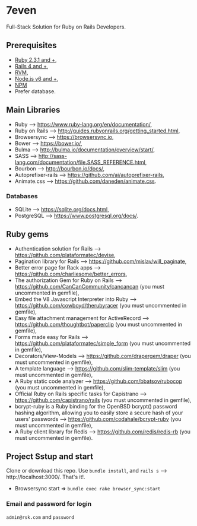 # 7even
Full-Stack Solution for Ruby on Rails Developers. 

## Prerequisites

* [Ruby 2.3.1 and +](https://www.ruby-lang.org/en/downloads/),
* [Rails 4 and +](http://guides.rubyonrails.org/getting_started.html),
* [RVM](https://rvm.io/),
* [Node.js v6 and +](https://nodejs.org/en/download/),
* [NPM](https://docs.npmjs.com/getting-started/what-is-npm)
* Prefer database.

## Main Libraries

* Ruby --> https://www.ruby-lang.org/en/documentation/,
* Ruby on Rails --> http://guides.rubyonrails.org/getting_started.html,
* Browsersync --> https://browsersync.io,
* Bower --> https://bower.io/,
* Bulma --> http://bulma.io/documentation/overview/start/,
* SASS --> http://sass-lang.com/documentation/file.SASS_REFERENCE.html, 
* Bourbon --> http://bourbon.io/docs/,
* Autoprefixer-rails --> https://github.com/ai/autoprefixer-rails,
* Animate.css --> https://github.com/daneden/animate.css.

### Databases

* SQLite --> https://sqlite.org/docs.html,
* PostgreSQL --> https://www.postgresql.org/docs/.

## Ruby gems

* Authentication solution for Rails --> https://github.com/plataformatec/devise,
* Pagination library for Rails --> https://github.com/mislav/will_paginate,
* Better error page for Rack apps --> https://github.com/charliesome/better_errors,
* The authorization Gem for Ruby on Rails --> https://github.com/CanCanCommunity/cancancan (you must uncommented in gemfile),
* Embed the V8 Javascript Interpreter into Ruby --> https://github.com/cowboyd/therubyracer (you must uncommented in gemfile),
* Easy file attachment management for ActiveRecord --> https://github.com/thoughtbot/paperclip (you must uncommented in gemfile),
* Forms made easy for Rails --> https://github.com/plataformatec/simple_form (you must uncommented in gemfile),
* Decorators/View-Models --> https://github.com/drapergem/draper (you must uncommented in gemfile),
* A template language --> https://github.com/slim-template/slim (you must uncommented in gemfile),
* A Ruby static code analyzer --> https://github.com/bbatsov/rubocop (you must uncommented in gemfile),
* Official Ruby on Rails specific tasks for Capistrano --> https://github.com/capistrano/rails (you must uncommented in gemfile),  
* bcrypt-ruby is a Ruby binding for the OpenBSD bcrypt() password hashing algorithm, allowing you to easily store a secure hash of your users' passwords --> https://github.com/codahale/bcrypt-ruby (you must uncommented in gemfile),
* A Ruby client library for Redis --> https://github.com/redis/redis-rb (you must uncommented in gemfile).

## Project Sstup and start

Clone or download this repo. Use `bundle install`, and `rails s` --> http://localhost:3000/. That's it!.

* Browsersync start => `bundle exec rake browser_sync:start`

### Email and password for login

`admin@rsk.com` and `password`